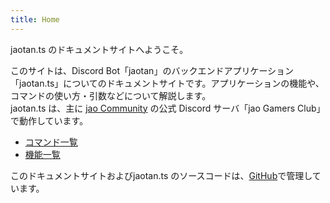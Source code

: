 ```yaml
---
title: Home
---
```


jaotan.ts のドキュメントサイトへようこそ。

このサイトは、Discord Bot「jaotan」のバックエンドアプリケーション「jaotan.ts」についてのドキュメントサイトです。アプリケーションの機能や、コマンドの使い方・引数などについて解説します。  
jaotan.ts は、主に [jao Community](https://jaoafa.com) の公式 Discord サーバ「jao Gamers Club」で動作しています。

- [コマンド一覧](commands/)
- [機能一覧](features/)

このドキュメントサイトおよびjaotan.ts のソースコードは、[GitHub](https://github.com/jaoafa/jaotan.ts)で管理しています。
